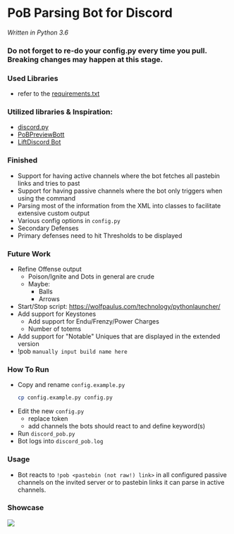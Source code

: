 # PoB Parsing Bot for Discord
*Written in Python 3.6*

### Do not forget to re-do your config.py every time you pull. Breaking changes may happen at this stage.
### Used Libraries
- refer to the [requirements.txt](/requirements.txt)

### Utilized libraries & Inspiration:
- [discord.py](https://github.com/Rapptz/discord.py)
- [PoBPreviewBott](https://github.com/aggixx/PoBPreviewBot)
- [LiftDiscord Bot](https://github.com/andreandersen/LiftDiscord/)

### Finished
- Support for having active channels where the bot fetches all pastebin links and tries to past
- Support for having passive channels where the bot only triggers when using the command
- Parsing most of the information from the XML into classes to facilitate extensive custom output
- Various config options in `config.py`
- Secondary Defenses
- Primary defenses need to hit Thresholds to be displayed

### Future Work
- Refine Offense output
    - Poison/Ignite and Dots in general are crude
    - Maybe:
        - Balls
        - Arrows
- Start/Stop script: https://wolfpaulus.com/technology/pythonlauncher/
- Add support for Keystones
    - Add support for Endu/Frenzy/Power Charges
    - Number of totems
- Add support for "Notable" Uniques that are displayed in the extended version
- !pob `manually input build name here` <pob link>

### How To Run
- Copy and rename `config.example.py`
  ```bash
  cp config.example.py config.py
  ```
- Edit the new `config.py`
    - replace token
    - add channels the bots should react to and define keyword(s)
- Run `discord_pob.py`
- Bot logs into `discord_pob.log`

### Usage
- Bot reacts to `!pob <pastebin (not raw!) link>` in all configured passive channels on the invited server or to pastebin links it can parse in active channels.

### Showcase
![](https://cdn.discordapp.com/attachments/418758449954947076/423174211373236224/unknown.png)

